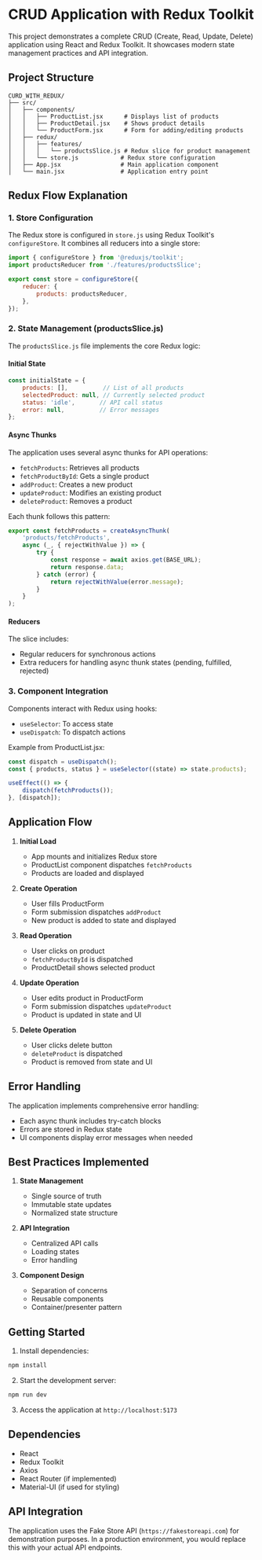 # CRUD Application with Redux Toolkit

This project demonstrates a complete CRUD (Create, Read, Update, Delete) application using React and Redux Toolkit. It showcases modern state management practices and API integration.

## Project Structure

```
CURD_WITH_REDUX/
├── src/
│   ├── components/
│   │   ├── ProductList.jsx      # Displays list of products
│   │   ├── ProductDetail.jsx    # Shows product details
│   │   └── ProductForm.jsx      # Form for adding/editing products
│   ├── redux/
│   │   ├── features/
│   │   │   └── productsSlice.js # Redux slice for product management
│   │   └── store.js            # Redux store configuration
│   ├── App.jsx                 # Main application component
│   └── main.jsx                # Application entry point
```

## Redux Flow Explanation

### 1. Store Configuration
The Redux store is configured in `store.js` using Redux Toolkit's `configureStore`. It combines all reducers into a single store:

```javascript
import { configureStore } from '@reduxjs/toolkit';
import productsReducer from './features/productsSlice';

export const store = configureStore({
    reducer: {
        products: productsReducer,
    },
});
```

### 2. State Management (productsSlice.js)
The `productsSlice.js` file implements the core Redux logic:

#### Initial State
```javascript
const initialState = {
    products: [],          // List of all products
    selectedProduct: null, // Currently selected product
    status: 'idle',       // API call status
    error: null,          // Error messages
};
```

#### Async Thunks
The application uses several async thunks for API operations:
- `fetchProducts`: Retrieves all products
- `fetchProductById`: Gets a single product
- `addProduct`: Creates a new product
- `updateProduct`: Modifies an existing product
- `deleteProduct`: Removes a product

Each thunk follows this pattern:
```javascript
export const fetchProducts = createAsyncThunk(
    'products/fetchProducts',
    async (_, { rejectWithValue }) => {
        try {
            const response = await axios.get(BASE_URL);
            return response.data;
        } catch (error) {
            return rejectWithValue(error.message);
        }
    }
);
```

#### Reducers
The slice includes:
- Regular reducers for synchronous actions
- Extra reducers for handling async thunk states (pending, fulfilled, rejected)

### 3. Component Integration

Components interact with Redux using hooks:
- `useSelector`: To access state
- `useDispatch`: To dispatch actions

Example from ProductList.jsx:
```javascript
const dispatch = useDispatch();
const { products, status } = useSelector((state) => state.products);

useEffect(() => {
    dispatch(fetchProducts());
}, [dispatch]);
```

## Application Flow

1. **Initial Load**
   - App mounts and initializes Redux store
   - ProductList component dispatches `fetchProducts`
   - Products are loaded and displayed

2. **Create Operation**
   - User fills ProductForm
   - Form submission dispatches `addProduct`
   - New product is added to state and displayed

3. **Read Operation**
   - User clicks on product
   - `fetchProductById` is dispatched
   - ProductDetail shows selected product

4. **Update Operation**
   - User edits product in ProductForm
   - Form submission dispatches `updateProduct`
   - Product is updated in state and UI

5. **Delete Operation**
   - User clicks delete button
   - `deleteProduct` is dispatched
   - Product is removed from state and UI

## Error Handling

The application implements comprehensive error handling:
- Each async thunk includes try-catch blocks
- Errors are stored in Redux state
- UI components display error messages when needed

## Best Practices Implemented

1. **State Management**
   - Single source of truth
   - Immutable state updates
   - Normalized state structure

2. **API Integration**
   - Centralized API calls
   - Loading states
   - Error handling

3. **Component Design**
   - Separation of concerns
   - Reusable components
   - Container/presenter pattern

## Getting Started

1. Install dependencies:
```bash
npm install
```

2. Start the development server:
```bash
npm run dev
```

3. Access the application at `http://localhost:5173`

## Dependencies

- React
- Redux Toolkit
- Axios
- React Router (if implemented)
- Material-UI (if used for styling)

## API Integration

The application uses the Fake Store API (`https://fakestoreapi.com`) for demonstration purposes. In a production environment, you would replace this with your actual API endpoints.
